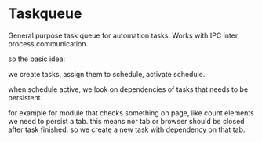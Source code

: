 # Taskqueue

General purpose task queue for automation tasks.
Works with IPC inter process communication.

so the basic idea:

we create tasks, assign them to schedule, activate schedule.

when schedule active, we look on dependencies of tasks that needs to be persistent.

for example for module that checks something on page, like count elements we need to persist a tab. this means nor tab or browser should be closed after task finished.
so we create a new task with dependency on that tab.